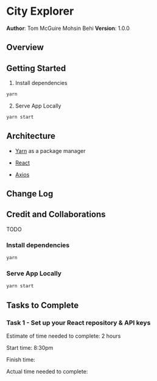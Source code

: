 # City Explorer

**Author**: Tom McGuire Mohsin Behi
**Version**: 1.0.0

## Overview
<!-- Provide a high level overview of what this application is and why you are building it, beyond the fact that it's an assignment for this class. (i.e. What's your problem domain?) -->

## Getting Started

1. Install dependencies

```bash
yarn 
```

2. Serve App Locally

```bash
yarn start
```

## Architecture

* [Yarn](https://yarnpkg.com/getting-started/usage) as a package manager

* [React](https://reactjs.org/)

* [Axios](https://axios-http.com/)

## Change Log
<!-- Use this area to document the iterative changes made to your application as each feature is successfully implemented. Use time stamps. Here's an example:

01-01-2001 4:59pm - Application now has a fully-functional express server, with a GET route for the location resource. -->

## Credit and Collaborations
TODO

### Install dependencies

```bash
yarn 
```

### Serve App Locally

```bash
yarn start
```

## Tasks to Complete

### Task 1 - Set up your React repository & API keys

Estimate of time needed to complete: 2 hours

Start time: 8:30pm

Finish time: 

Actual time needed to complete: 
